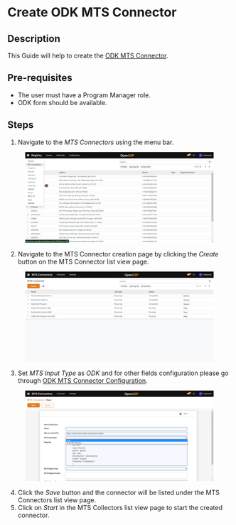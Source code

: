 # Create ODK MTS Connector

## Description

This Guide will help to create the [ODK MTS Connector](https://github.com/OpenG2P/openg2p-documentation/blob/1.2.1/integrations/integration-with-mosip/mts-connector.md).

## Pre-requisites

* The user must have a Program Manager role.
* ODK form should be available.

## Steps

1. Navigate to the _MTS Connectors_ using the menu bar.

<figure><img src="../../../../../../.gitbook/assets/mts-connectors-menu-bar.png" alt=""><figcaption></figcaption></figure>

2. Navigate to the MTS Connector creation page by clicking the _Create_ button on the MTS Connector list view page.

<figure><img src="../../../../../../.gitbook/assets/connector-list-view-page.png" alt=""><figcaption></figcaption></figure>

3. Set _MTS Input Type_ as _ODK_ and for other fields configuration please go through [ODK MTS Connector Configuration](https://github.com/OpenG2P/openg2p-documentation/blob/1.2.1/integrations/integration-with-mosip/mts-connector.md).

<figure><img src="../../../../../../.gitbook/assets/mts-input-type-odk.png" alt=""><figcaption></figcaption></figure>

4. Click the _Save_ button and the connector will be listed under the MTS Connectors list view page.
5. Click on _Start_ in the MTS Collectors list view page to start the created connector.
